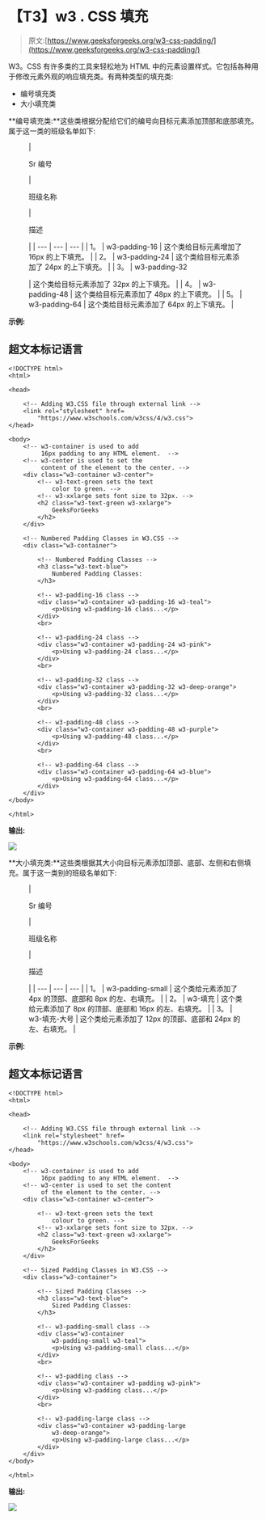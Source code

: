 # 【T3】w3 . CSS 填充

> 原文:[https://www.geeksforgeeks.org/w3-css-padding/](https://www.geeksforgeeks.org/w3-css-padding/)

W3。CSS 有许多类的工具来轻松地为 HTML 中的元素设置样式。它包括各种用于修改元素外观的响应填充类。有两种类型的填充类:

*   编号填充类
*   大小填充类

**编号填充类:**这些类根据分配给它们的编号向目标元素添加顶部和底部填充。属于这一类的班级名单如下:

<figure class="table">

| 

Sr 编号

 | 

班级名称

 | 

描述

 |
| --- | --- | --- |
| 1。 | w3-padding-16 | 这个类给目标元素增加了 16px 的上下填充。 |
| 2。 | w3-padding-24 | 这个类给目标元素添加了 24px 的上下填充。 |
| 3。 | w3-padding-32

 | 这个类给目标元素添加了 32px 的上下填充。 |
| 4。 | w3-padding-48 | 这个类给目标元素添加了 48px 的上下填充。 |
| 5。 | w3-padding-64 | 这个类给目标元素添加了 64px 的上下填充。 |

</figure>

**示例:**

## 超文本标记语言

```
<!DOCTYPE html>
<html>

<head>

    <!-- Adding W3.CSS file through external link -->
    <link rel="stylesheet" href=
        "https://www.w3schools.com/w3css/4/w3.css">
</head>

<body>
    <!-- w3-container is used to add 
         16px padding to any HTML element.  -->
    <!-- w3-center is used to set the 
         content of the element to the center. -->
    <div class="w3-container w3-center">
        <!-- w3-text-green sets the text 
            color to green. -->
        <!-- w3-xxlarge sets font size to 32px. -->
        <h2 class="w3-text-green w3-xxlarge">
            GeeksForGeeks
        </h2>
    </div>

    <!-- Numbered Padding Classes in W3.CSS -->
    <div class="w3-container">

        <!-- Numbered Padding Classes -->
        <h3 class="w3-text-blue">
            Numbered Padding Classes:
        </h3>

        <!-- w3-padding-16 class -->
        <div class="w3-container w3-padding-16 w3-teal">
            <p>Using w3-padding-16 class...</p>
        </div>
        <br>

        <!-- w3-padding-24 class -->
        <div class="w3-container w3-padding-24 w3-pink">
            <p>Using w3-padding-24 class...</p>
        </div>
        <br>

        <!-- w3-padding-32 class -->
        <div class="w3-container w3-padding-32 w3-deep-orange">
            <p>Using w3-padding-32 class...</p>
        </div>
        <br>

        <!-- w3-padding-48 class -->
        <div class="w3-container w3-padding-48 w3-purple">
            <p>Using w3-padding-48 class...</p>
        </div>
        <br>

        <!-- w3-padding-64 class -->
        <div class="w3-container w3-padding-64 w3-blue">
            <p>Using w3-padding-64 class...</p>
        </div>
    </div>
</body>

</html>
```

**输出:**

![](img/087782ee266b84bb6d2252a9fb513be5.png)

**大小填充类:**这些类根据其大小向目标元素添加顶部、底部、左侧和右侧填充。属于这一类别的班级名单如下:

<figure class="table">

| 

Sr 编号

 | 

班级名称

 | 

描述

 |
| --- | --- | --- |
| 1。 | w3-padding-small | 这个类给元素添加了 4px 的顶部、底部和 8px 的左、右填充。 |
| 2。 | w3-填充 | 这个类给元素添加了 8px 的顶部、底部和 16px 的左、右填充。 |
| 3。 | w3-填充-大号 | 这个类给元素添加了 12px 的顶部、底部和 24px 的左、右填充。 |

</figure>

**示例:**

## 超文本标记语言

```
<!DOCTYPE html>
<html>

<head>

    <!-- Adding W3.CSS file through external link -->
    <link rel="stylesheet" href=
        "https://www.w3schools.com/w3css/4/w3.css">
</head>

<body>
    <!-- w3-container is used to add 
         16px padding to any HTML element.  -->
    <!-- w3-center is used to set the content 
         of the element to the center. -->
    <div class="w3-container w3-center">

        <!-- w3-text-green sets the text 
            colour to green. -->
        <!-- w3-xxlarge sets font size to 32px. -->
        <h2 class="w3-text-green w3-xxlarge">
            GeeksForGeeks
        </h2>
    </div>

    <!-- Sized Padding Classes in W3.CSS -->
    <div class="w3-container">

        <!-- Sized Padding Classes -->
        <h3 class="w3-text-blue">
            Sized Padding Classes:
        </h3>

        <!-- w3-padding-small class -->
        <div class="w3-container 
            w3-padding-small w3-teal">
            <p>Using w3-padding-small class...</p>
        </div>
        <br>

        <!-- w3-padding class -->
        <div class="w3-container w3-padding w3-pink">
            <p>Using w3-padding class...</p>
        </div>
        <br>

        <!-- w3-padding-large class -->
        <div class="w3-container w3-padding-large 
            w3-deep-orange">
            <p>Using w3-padding-large class...</p>
        </div>
    </div>
</body>

</html>
```

**输出:**

![](img/4ae1854789a6324f2d8801fba9cac2b1.png)